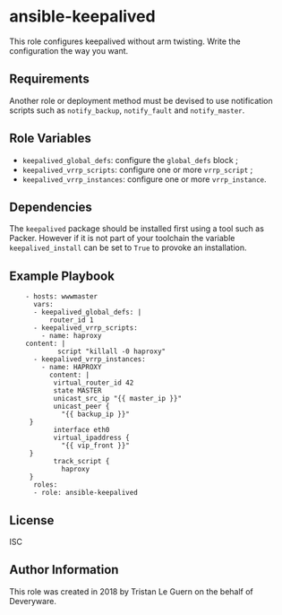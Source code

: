 # ansible-keepalived

This role configures keepalived without arm twisting. Write the configuration the way you want.

## Requirements

Another role or deployment method must be devised to use notification scripts such as `notify_backup`, `notify_fault` and `notify_master`.

## Role Variables

* `keepalived_global_defs`: configure the `global_defs` block ;
* `keepalived_vrrp_scripts`: configure one or more `vrrp_script` ;
* `keepalived_vrrp_instances`: configure one or more `vrrp_instance`.

## Dependencies

The `keepalived` package should be installed first using a tool such as Packer.
However if it is not part of your toolchain the variable `keepalived_install` can be set to `True` to provoke an installation.

## Example Playbook

```
    - hosts: wwwmaster
      vars:
      - keepalived_global_defs: |
          router_id 1
      - keepalived_vrrp_scripts:
        - name: haproxy
    content: |
            script "killall -0 haproxy"
      - keepalived_vrrp_instances:
        - name: HAPROXY
          content: |
           virtual_router_id 42
           state MASTER
           unicast_src_ip "{{ master_ip }}"
           unicast_peer {
             "{{ backup_ip }}"
     }
           interface eth0
           virtual_ipaddress {
             "{{ vip_front }}"
     }
           track_script {
             haproxy
     }
      roles:
      - role: ansible-keepalived
```

## License

ISC

## Author Information

This role was created in 2018 by Tristan Le Guern on the behalf of Deveryware.
